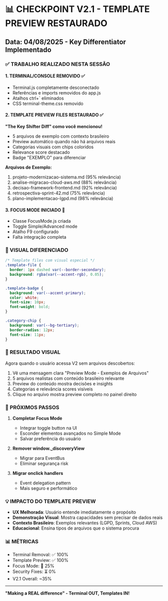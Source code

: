 # 📊 CHECKPOINT V2.1 - TEMPLATE PREVIEW RESTAURADO
## Data: 04/08/2025 - Key Differentiator Implementado

### ✅ TRABALHO REALIZADO NESTA SESSÃO

#### 1. TERMINAL/CONSOLE REMOVIDO ✅
- Terminal.js completamente desconectado
- Referências e imports removidos do app.js
- Atalhos ctrl+` eliminados
- CSS terminal-theme.css removido

#### 2. TEMPLATE PREVIEW FILES RESTAURADO ✅ 
**"The Key Shifter Diff" como você mencionou!**

- 5 arquivos de exemplo com contexto brasileiro
- Preview automático quando não há arquivos reais
- Categorias visuais com chips coloridos
- Relevance score destacado
- Badge "EXEMPLO" para diferenciar

**Arquivos de Exemplo:**
1. projeto-modernizacao-sistema.md (95% relevância)
2. analise-migracao-cloud-aws.md (88% relevância)  
3. decisao-framework-frontend.md (92% relevância)
4. retrospectiva-sprint-42.md (75% relevância)
5. plano-implementacao-lgpd.md (98% relevância)

#### 3. FOCUS MODE INICIADO 🔄
- Classe FocusMode.js criada
- Toggle Simple/Advanced mode
- Atalho F9 configurado
- Falta integração completa

### 🎨 VISUAL DIFERENCIADO

```css
/* Template files com visual especial */
.template-file {
  border: 1px dashed var(--border-secondary);
  background: rgba(var(--accent-rgb), 0.05);
}

.template-badge {
  background: var(--accent-primary);
  color: white;
  font-size: 10px;
  font-weight: bold;
}

.category-chip {
  background: var(--bg-tertiary);
  border-radius: 12px;
  font-size: 11px;
}
```

### 📸 RESULTADO VISUAL

Agora quando o usuário acessa V2 sem arquivos descobertos:
1. Vê uma mensagem clara "Preview Mode - Exemplos de Arquivos"
2. 5 arquivos realistas com conteúdo brasileiro relevante
3. Preview do conteúdo mostra decisões e insights
4. Categorias e relevância scores visíveis
5. Clique no arquivo mostra preview completo no painel direito

### 🚀 PRÓXIMOS PASSOS

1. **Completar Focus Mode**
   - Integrar toggle button na UI
   - Esconder elementos avançados no Simple Mode
   - Salvar preferência do usuário

2. **Remover window._discoveryView**
   - Migrar para EventBus
   - Eliminar segurança risk

3. **Migrar onclick handlers**
   - Event delegation pattern
   - Mais seguro e performático

### 💡 IMPACTO DO TEMPLATE PREVIEW

- **UX Melhorada**: Usuário entende imediatamente o propósito
- **Demonstração Visual**: Mostra capacidades sem precisar de dados reais
- **Contexto Brasileiro**: Exemplos relevantes (LGPD, Sprints, Cloud AWS)
- **Educacional**: Ensina tipos de arquivos que o sistema procura

### 📊 MÉTRICAS

- Terminal Removal: ✅ 100%
- Template Preview: ✅ 100%  
- Focus Mode: 🔄 25%
- Security Fixes: ⏳ 0%
- V2.1 Overall: ~35%

---
**"Making a REAL difference" - Terminal OUT, Templates IN!**